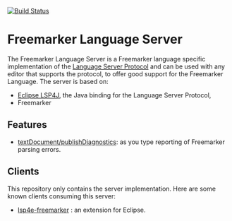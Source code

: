 [![Build Status](https://secure.travis-ci.org/angelozerr/freemarker-languageserver.png)](http://travis-ci.org/angelozerr/freemarker-languageserver)

Freemarker Language Server
===========================

The Freemarker Language Server is a Freemarker language specific implementation of the [Language Server Protocol](https://github.com/Microsoft/language-server-protocol)
and can be used with any editor that supports the protocol, to offer good support for the Freemarker Language. The server is based on:

* [Eclipse LSP4J](https://github.com/eclipse/lsp4j), the Java binding for the Language Server Protocol,
 * Freemarker 

Features
--------------

* [textDocument/publishDiagnostics](https://microsoft.github.io/language-server-protocol/specification#textDocument_publishDiagnostics): as you type reporting of Freemarker parsing errors.

Clients
-------
This repository only contains the server implementation. Here are some known clients consuming this server:

* [lsp4e-freemarker](https://github.com/angelozerr/lsp4e-freemarker) : an extension for Eclipse.